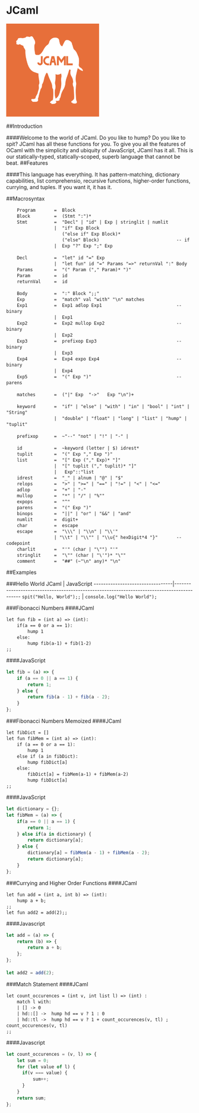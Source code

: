 # JCaml
<p><img src="Logos/jcaml.png" width="250" height="250"></p>

##Introduction

####Welcome to the world of JCaml. Do you like to hump? Do you like to spit? JCaml has all these functions for you. To give you all the features of OCaml with the simplicity and ubiquity of JavaScript, JCaml has it all. This is our statically-typed, statically-scoped, superb language that cannot be beat.
##Features

####This language has everything. It has pattern-matching, dictionary capabilities, list comprehensio, recursive functions, higher-order functions, currying, and tuples. If you want it, it has it.

##Macrosyntax

```
    Program       =  Block
    Block         =  (Stmt ":")*
    Stmt          =  "Decl" | "id" | Exp | stringlit | numlit
                  |  "if" Exp Block
                     ("else if" Exp Block)*
                     ("else" Block)                             -- if
                  |  Exp "?" Exp ";" Exp

    Decl          =  "let" id "=" Exp
                  |  "let fun" id "=" Params "=>" returnVal ":" Body
    Params        =  "(" Param ("," Param)* ")"
    Param         =  id 
    returnVal     =  id

    Body          =  ":" Block ";;"
    Exp           =  "match" val "with" "\n" matches
    Exp1          =  Exp1 adlop Exp1                            -- binary
                  |  Exp1
    Exp2          =  Exp2 mullop Exp2                           -- binary
                  |  Exp2 
    Exp3          =  prefixop Exp3                              -- binary 
                  |  Exp3
    Exp4          =  Exp4 expo Exp4                             -- binary 
                  |  Exp4 
    Exp5          =  "(" Exp ")"                                -- parens

    matches       =  ("|" Exp  "->"   Exp "\n")+

    keyword       =  "if" | "else" | "with" | "in" | "bool" | "int" | "String"
                  |  "double" | "float" | "long" | "list" | "hump" | "tuplit" 

    prefixop      =  ~"--" "not" | "!" | "-" |

    id            =  ~keyword (letter | $) idrest*
    tuplit        =  "(" Exp "," Exp ")"
    list          =  "[" Exp ("," Exp)* "]"
                  |  "[" tuplit ("," tuplit)* "]"
                  |   Exp"::"list
    idrest        =  "_" | alnum | "@" | "$"
    relops        =  ">" | ">=" | "==" | "!=" | "<" | "<="
    adlop         =  "+" | "-"
    mullop        =  "*" | "/" | "%""
    expops        =  "^"
    parens        =  "(" Exp ")"
    binops        =  "||" | "or" | "&&" | "and"
    numlit        =  digit+
    char          =  escape
    escape        =  "\\\" | "\\n" | "\\'" 
                  | "\\t" | "\\"" | "\\u{" hexDigit*4 "}"       -- codepoint
    charlit       =  "'" (char | "\"") "'"
    stringlit     =  "\"" (char | "\'")* "\""
    comment       =  "##" (~"\n" any)* "\n"
```

##Examples


###Hello World
JCaml                            | JavaScript
---------------------------------|-------------------------------------------------------------------------------------------
`spit("Hello, World");;`         | `console.log("Hello World");`

###Fibonacci Numbers
####JCaml
```
let fun fib = (int a) => (int):
    if(a == 0 or a == 1):
        hump 1
    else:
        hump fib(a-1) + fib(1-2)
;;
```

####JavaScript
```javascript
let fib = (a) => {
    if (a == 0 || a == 1) {
        return 1;
    } else {
        return fib(a - 1) + fib(a - 2);
    }
};
```

###Fibonacci Numbers Memoized
####JCaml
```
let fibDict = []
let fun fibMem = (int a) => (int):
    if (a == 0 or a == 1):
        hump 1
    else if (a in fibDict):
        hump fibDict[a]
    else:
        fibDict[a] = fibMem(a-1) + fibMem(a-2)
        hump fibDict[a]
;;
```

####JavaScript
```javascript
let dictionary = {};
let fibMem = (a) => {
    if(a == 0 || a == 1) {
        return 1;
    } else if(a in dictionary) {
        return dictionary[a];
    } else {
        dictionary[a] = fibMem(a - 1) + fibMem(a - 2);
        return dictionary[a];
    }
};
```

###Currying and Higher Order Functions
####JCaml
```
let fun add = (int a, int b) => (int):
    hump a + b;
;;
let fun add2 = add(2);;

```
####Javascript
```javascript
let add = (a) => {
    return (b) => {
        return a + b;
    };
};

let add2 = add(2);

```


###Match Statement
####JCaml
```
let count_occurences = (int v, int list l) => (int) :
    match l with:
    | [] -> 0
    | hd::[] ->  hump hd == v ? 1 : 0
    | hd::tl ->  hump hd == v ? 1 + count_occurences(v, tl) ; count_occurences(v, tl)
;;

```
####Javascript
```javascript
let count_occurences = (v, l) => {
    let sum = 0;
    for (let value of l) {
      if(v === value) {
          sum++;
      }
    }
    return sum;
};

```
